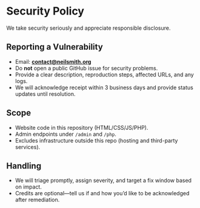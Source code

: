 # Security Policy

We take security seriously and appreciate responsible disclosure.

## Reporting a Vulnerability

- Email: **contact@neilsmith.org**
- Do **not** open a public GitHub issue for security problems.
- Provide a clear description, reproduction steps, affected URLs, and any logs.
- We will acknowledge receipt within 3 business days and provide status updates until resolution.

## Scope

- Website code in this repository (HTML/CSS/JS/PHP).
- Admin endpoints under `/admin` and `/php`.
- Excludes infrastructure outside this repo (hosting and third-party services).

## Handling

- We will triage promptly, assign severity, and target a fix window based on impact.
- Credits are optional—tell us if and how you’d like to be acknowledged after remediation.